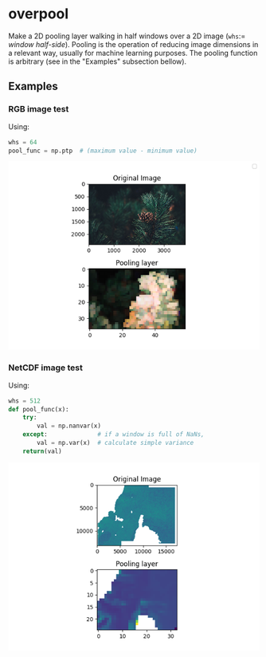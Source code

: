 # overpool

Make a 2D pooling layer walking in half windows over a 2D image (`whs`:= *window half-side*). Pooling is the operation of reducing image dimensions in a relevant way, usually for machine learning purposes. The pooling function is arbitrary (see in the "Examples" subsection bellow).


## Examples

### RGB image test

Using:
```python
whs = 64
pool_func = np.ptp  # (maximum value - minimum value)
```

![RGB image test](example/img_pool.png)


### NetCDF image test

Using:
```python
whs = 512
def pool_func(x):
    try:
        val = np.nanvar(x)
    except:              # if a window is full of NaNs,
        val = np.var(x)  # calculate simple variance
    return(val)
```

![NetCDF image test](example/netcdf_pool.png)
